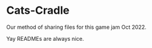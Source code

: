 # Cats-Cradle
Our method of sharing files for this game jam Oct 2022.

Yay READMEs are always nice.
